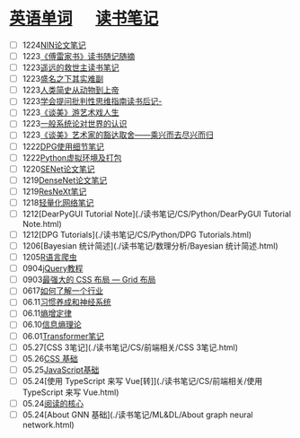 # [英语单词](./egls/word.html) &emsp;  [读书笔记](./%E8%AF%BB%E4%B9%A6%E7%AC%94%E8%AE%B0/) 




- [ ] 1224[NIN论文笔记](./读书笔记/ML&DL/CVPaper/CV-Baseline/NIN论文笔记.html)
- [ ] 1223[《傅雷家书》读书随记随摘](./读书笔记/读书笔记-整理/《傅雷家书》读书随记随摘.html)
- [ ] 1223[遥远的救世主读书笔记](./读书笔记/读书笔记-整理/遥远的救世主读书笔记.html)
- [ ] 1223[盛名之下其实难副](./读书笔记/读书笔记-整理/盛名之下其实难副.html)
- [ ] 1223[人类简史从动物到上帝](./读书笔记/读书笔记-整理/人类简史从动物到上帝.html)
- [ ] 1223[学会提问批判性思维指南读书后记-](./读书笔记/读书笔记-整理/学会提问批判性思维指南读书后记-.html)
- [ ] 1223[《谈美》游艺术戏人生](./读书笔记/读书笔记-整理/《谈美》游艺术戏人生.html)
- [ ] 1223[一般系统论对世界的认识](./读书笔记/读书笔记-整理/一般系统论对世界的认识.html)
- [ ] 1223[《谈美》艺术家的豁达取舍——乘兴而去尽兴而归](./读书笔记/读书笔记-整理/《谈美》艺术家的豁达取舍——乘兴而去尽兴而归.html)
- [ ] 1222[DPG使用细节笔记](./读书笔记/CS/Python/DPG使用细节笔记.html)
- [ ] 1222[Python虚拟环境及打包](./读书笔记/CS/Python/Python虚拟环境及打包.html) 
- [ ] 1220[SENet论文笔记](./读书笔记/ML&DL/CVPaper/CV-Baseline/SENet论文笔记.html)
- [ ] 1219[DenseNet论文笔记](./读书笔记/ML&DL/CVPaper/CV-Baseline/DenseNet论文笔记.html)
- [ ] 1219[ResNeXt笔记](./读书笔记/ML&DL/CVPaper/CV-Baseline/ResNeXt笔记.html)
- [ ] 1218[轻量化网络笔记](./读书笔记/ML&DL/轻量化网络/轻量化网络笔记.html)
- [ ] 1212[DearPyGUI Tutorial Note](./读书笔记/CS/Python/DearPyGUI Tutorial Note.html)
- [ ] 1212[DPG Tutorials](./读书笔记/CS/Python/DPG Tutorials.html)
- [ ] 1206[Bayesian 统计简述](./读书笔记/数理分析/Bayesian 统计简述.html) 
- [ ] 1205[R语言爬虫](./读书笔记/CS/R语言学习笔记/R语言爬虫.html)
- [ ] 0904[jQuery教程](https://www.runoob.com/jquery/jquery-tutorial.html) 
- [ ] 0903[最强大的 CSS 布局 — Grid 布局](https://juejin.im/post/6854573220306255880) 
- [ ] 0617[如何了解一个行业](./读书笔记/IDEA整理/如何了解一个行业.html)
- [ ] 06.11[习惯养成和神经系统](./读书笔记/IDEA整理/习惯养成和神经系统.html) 
- [ ] 06.11[熵增定律](./读书笔记/IDEA整理/熵增定律.html) 
- [ ] 06.10[信息熵理论](./读书笔记/IDEA整理/信息熵理论.html) 
- [ ] 06.01[Transformer笔记](./读书笔记/ML&DL/NLP/Transformer笔记.html) 
- [ ] 05.27[CSS 3笔记](./读书笔记/CS/前端相关/CSS 3笔记.html) 
- [ ] 05.26[CSS 基础](./读书笔记/CS/前端相关/CSS基础.html) 
- [ ] 05.25[JavaScript基础](./读书笔记/CS/前端相关/JavaScript基础.html) 
- [ ] 05.24[使用 TypeScript 来写 Vue[转]](./读书笔记/CS/前端相关/使用 TypeScript 来写 Vue.html) 
- [ ] 05.24[阅读的核心](./读书笔记/IDEA整理/阅读的核心.html) 
- [ ] 05.24[About GNN 基础](./读书笔记/ML&DL/About graph neural network.html) 
